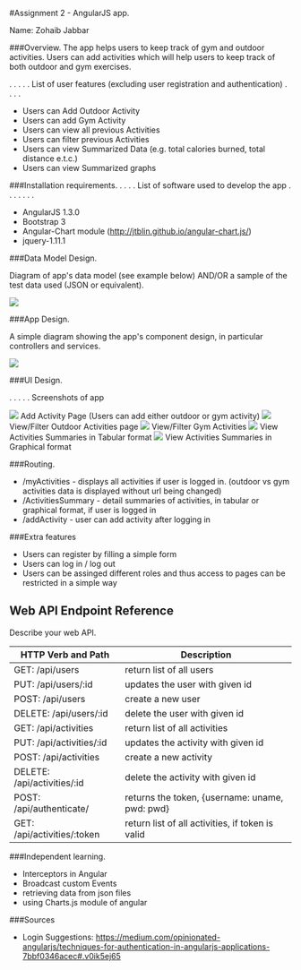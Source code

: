 #Assignment 2 - AngularJS app.

Name: Zohaib Jabbar

###Overview.
The app helps users to keep track of gym and outdoor activities.
Users can add activities which will help users to keep track of both outdoor and
gym exercises.


 . . . . . List of user features (excluding user registration and authentication) . . . . 
 
 + Users can Add Outdoor Activity
 + Users can add Gym Activity
 + Users can view all previous Activities
 + Users can filter previous Activities
 + Users can view Summarized Data (e.g. total calories burned, total distance e.t.c.)
 + Users can view Summarized graphs

###Installation requirements.
. . . .  List of software used to develop the app . . . . . . . 
+ AngularJS 1.3.0
+ Bootstrap 3
+ Angular-Chart module (http://jtblin.github.io/angular-chart.js/)
+ jquery-1.11.1

###Data Model Design.

Diagram of app's data model (see example below) AND/OR a sample of the test data used (JSON or equivalent).

![][image1]


###App Design.

A simple diagram showing the app's component design, in particular controllers and services.

![][image2]

###UI Design.

. . . . . Screenshots of app

![][image5]
Add Activity Page (Users can add either outdoor or gym activity)
![][image7]
View/Filter Outdoor Activities page
![][image9]
View/Filter Gym Activities
![][image10]
View Activities Summaries in Tabular format
![][image11]
View Activities Summaries in Graphical format


###Routing.

+ /myActivities - displays all activities if user is logged in. (outdoor vs gym activities data is displayed without url being changed)
+ /ActivitiesSummary - detail summaries of activities, in tabular or graphical format, if user is logged in
+ /addActivity - user can add activity after logging in


###Extra features

+ Users can register by filling a simple form
+ Users can log in / log out
+ Users can be assinged different roles and thus access to pages can be restricted in a simple way

## Web API Endpoint Reference

Describe your web API.

| HTTP Verb and Path |  Description |
| -------- | -------- |
| GET:  /api/users | return list of all users |
| PUT:  /api/users/:id | updates the user with given id |
| POST: /api/users | create a new user |
| DELETE: /api/users/:id | delete the user with given id |
| GET:  /api/activities | return list of all activities |
| PUT:  /api/activities/:id | updates the activity with given id |
| POST: /api/activities | create a new activity |
| DELETE: /api/activities/:id | delete the activity with given id |
| POST: /api/authenticate/ | returns the token, {username: uname, pwd: pwd} |
| GET:  /api/activities/:token | return list of all activities, if token is valid |

###Independent learning.

+ Interceptors in Angular
+ Broadcast custom Events
+ retrieving data from json files
+ using Charts.js module of angular

[image1]: ./img/model.png
[image2]: ./img/design.png
[image5]: ./img/sc3.png
[image6]: ./img/sc4.png
[image7]: ./img/sc5.png
[image9]: ./img/sc7.png
[image10]: ./img/sc8.png
[image11]: ./img/sc9.png

###Sources
+ Login Suggestions: https://medium.com/opinionated-angularjs/techniques-for-authentication-in-angularjs-applications-7bbf0346acec#.v0ik5ej65
